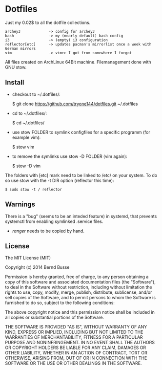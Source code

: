Dotfiles
========

Just my 0.02$ to all the dotfile collections.

    archey3             -> config for archey3
    bash                -> my (nearly default) bash config
    i3                  -> (empty) i3 configuration
    reflector[etc]      -> updates pacman's mirrorlist once a week with German mirrors
    vim                 -> vimrc I got from somewhere I forgot

All files created on ArchLinux 64Bit machine.
Filemanagement done with GNU stow.


Install
-------

* checkout to ~/.dotfiles/:
    
    $ git clone https://github.com/tryone144/dotfiles.git ~/.dotfiles

* cd to ~/.dotfiles/:
    
    $ cd ~/.dotfiles/

* use stow FOLDER to symlink configfiles for a specific programm (for example
vim):
    
    $ stow vim

* to remove the symlinks use stow -D FOLDER (vim again):

    $ stow -D vim

The folders with [etc] mark need to be linked to /etc/ on your system. To do so
use stow with the -t DIR option (reflector this time):

    $ sudo stow -t / reflector


Warnings
--------

There is a "bug" (seems to be an inteded feature) in systemd, that prevents
systemctl from enabling symlinked .service files.

* *ranger* needs to be copied by hand.


License
-------

The MIT License (MIT)

Copyright (c) 2014 Bernd Busse

Permission is hereby granted, free of charge, to any person obtaining a copy
of this software and associated documentation files (the "Software"), to deal
in the Software without restriction, including without limitation the rights
to use, copy, modify, merge, publish, distribute, sublicense, and/or sell
copies of the Software, and to permit persons to whom the Software is
furnished to do so, subject to the following conditions:

The above copyright notice and this permission notice shall be included in
all copies or substantial portions of the Software.

THE SOFTWARE IS PROVIDED "AS IS", WITHOUT WARRANTY OF ANY KIND, EXPRESS OR
IMPLIED, INCLUDING BUT NOT LIMITED TO THE WARRANTIES OF MERCHANTABILITY,
FITNESS FOR A PARTICULAR PURPOSE AND NONINFRINGEMENT. IN NO EVENT SHALL THE
AUTHORS OR COPYRIGHT HOLDERS BE LIABLE FOR ANY CLAIM, DAMAGES OR OTHER
LIABILITY, WHETHER IN AN ACTION OF CONTRACT, TORT OR OTHERWISE, ARISING FROM,
OUT OF OR IN CONNECTION WITH THE SOFTWARE OR THE USE OR OTHER DEALINGS IN
THE SOFTWARE.


